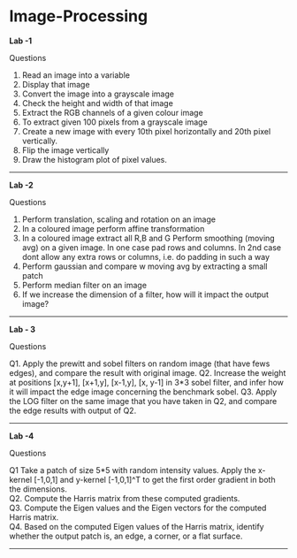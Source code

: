 # Image-Processing

 <b>Lab -1 </b>

Questions

1. Read an image into a variable 
2. Display that image
3. Convert the image into a grayscale image
4. Check the height and width of that image
5. Extract the RGB channels of a given colour image
6. To extract given 100 pixels from a grayscale image
7. Create a new image with every 10th pixel horizontally and 20th pixel vertically.
8. Flip the image vertically
9. Draw the histogram plot of pixel values.

<hr>

<b>Lab -2 </b>

Questions

1. Perform translation, scaling and rotation on an image
2. In a coloured image perform affine transformation
3. In a coloured image extract all R,B and G Perform smoothing (moving avg) on a given image. 
In one case pad rows and columns.
In 2nd case dont allow any extra rows or columns, i.e. do padding in such a way
4. Perform gaussian and compare w moving avg by extracting a small patch
5. Perform median filter on an image
6. If we increase the dimension of a filter, how will it impact the output image?

<hr>

<b> Lab - 3 </b>

Questions

Q1. Apply the prewitt and sobel filters on random image (that have fews edges), and compare the result with original image. 
Q2. Increase the weight at positions [x,y+1], [x+1,y], [x-1,y], [x, y-1] in 3*3 sobel filter, and infer how it will impact the edge image concerning the benchmark sobel. 
Q3. Apply the LOG filter on the same image that you have taken in Q2, and compare the edge results with output of Q2.


<hr>

<b> Lab -4 </b>

Questions

Q1 Take a patch of size 5*5 with random intensity values. Apply the x-kernel [-1,0,1] and y-kernel [-1,0,1]^T to get the first order gradient in both the dimensions.<br>
Q2. Compute the Harris matrix from these computed gradients. <br>
Q3. Compute the Eigen values and the Eigen vectors for the computed Harris matrix.<br>
Q4. Based on the computed Eigen values of the Harris matrix, identify whether the output patch is, an edge, a corner, or a flat surface.<br>



<hr>




